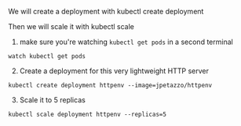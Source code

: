 We will create a deployment with kubectl create deployment

Then we will scale it with kubectl scale

1. make sure you're watching `kubectl get pods` in a second terminal

```execute-2
watch kubectl get pods
```

2. Create a deployment for this very lightweight HTTP server

```execute
kubectl create deployment httpenv --image=jpetazzo/httpenv
```

3. Scale it to 5 replicas

```execute
kubectl scale deployment httpenv --replicas=5
```

